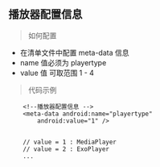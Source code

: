 

## 播放器配置信息

> 如何配置

-  在清单文件中配置 meta-data 信息
-  name 值必须为 playertype
- value 值 可取范围 1 - 4

> 代码示例

        <!--播放器配置信息 -->
        <meta-data android:name="playertype"
            android:value="1" />


        // value = 1 : MediaPlayer
        // value = 2 : ExoPlayer
        ...